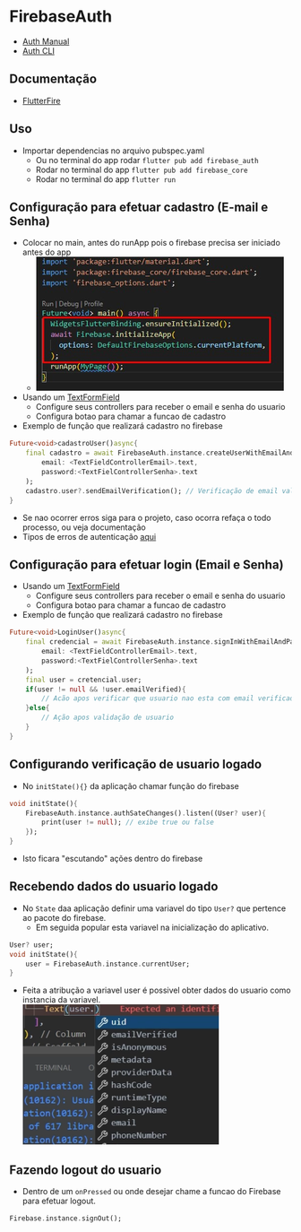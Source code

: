 # FirebaseAuth
- [Auth Manual](./auth_manual.md)
- [Auth CLI](./auth_cli.md)
## Documentação
- [FlutterFire](https://firebase.flutter.dev/)
## Uso

- Importar dependencias no arquivo pubspec.yaml
  - Ou no terminal do app rodar ```flutter pub add firebase_auth```
  - Rodar no terminal do app ```flutter pub add firebase_core```
  - Rodar no terminal do app ```flutter run```
## Configuração para efetuar cadastro (E-mail e Senha)
- Colocar no main, antes do runApp pois o firebase precisa ser iniciado antes do app
    - ![exemplo](../../../../Img/mainFireBase.jpg)
- Usando um [TextFormField](../../../../Flutter/Widgets/Forms.md)
    - Configure seus controllers para receber o email e senha do usuario
    - Configura botao para chamar a funcao de cadastro
- Exemplo de função que realizará cadastro no firebase
```dart
Future<void>cadastroUser()async{
    final cadastro = await FirebaseAuth.instance.createUserWithEmailAndPassword(
        email: <TextFieldControllerEmail>.text,
        password:<TextFielControllerSenha>.text
    );
    cadastro.user?.sendEmailVerification(); // Verificação de email valido
}
```
- Se nao ocorrer erros siga para o projeto, caso ocorra refaça o todo processo, ou veja documentação
- Tipos de erros de autenticação [aqui](https://firebase.google.com/docs/auth/admin/errors?hl=pt-br)

## Configuração para efetuar login (Email e Senha)
- Usando um [TextFormField](../../../../Flutter/Widgets/Forms.md)
    - Configure seus controllers para receber o email e senha do usuario
    - Configura botao para chamar a funcao de cadastro
- Exemplo de função que realizará cadastro no firebase
```dart
Future<void>LoginUser()async{
    final credencial = await FirebaseAuth.instance.signInWithEmailAndPassword(
        email: <TextFieldControllerEmail>.text,
        password:<TextFielControllerSenha>.text
    );
    final user = cretencial.user;
    if(user != null && !user.emailVerified){
        // Acão apos verificar que usuario nao esta com email verificado
    }else{
        // Ação apos validação de usuario
    }
}
```
## Configurando verificação de usuario logado
- No ```initState(){}``` da aplicação chamar função do firebase
```dart
void initState(){
    FirebaseAuth.instance.authSateChanges().listen((User? user){
        print(user != null); // exibe true ou false
    });
}
```
-   Isto ficara "escutando" ações dentro do firebase
## Recebendo dados do usuario logado
- No ```State``` daa aplicação definir uma variavel do tipo ```User?``` que pertence ao pacote do firebase.
    - Em seguida popular esta variavel na inicialização do aplicativo.
```dart
User? user;
void initState(){
    user = FirebaseAuth.instance.currentUser;
}
```
- Feita a atribução a variavel user é possivel obter dados do usuario como instancia da variavel.\
![](../../../../Img/userFirebase.png)

## Fazendo logout do usuario
- Dentro de um ```onPressed``` ou onde desejar chame a funcao do Firebase para efetuar logout.
```dart
Firebase.instance.signOut();
```
